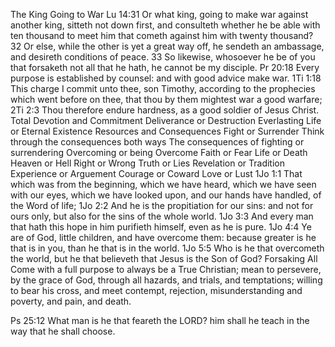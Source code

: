 The King Going to War Lu 14:31 Or what king, going to make war against another king, sitteth not down first, and consulteth whether he be able with ten thousand to meet him that cometh against him with twenty thousand? 32 Or else, while the other is yet a great way off, he sendeth an ambassage, and desireth conditions of peace. 33 So likewise, whosoever he be of you that forsaketh not all that he hath, he cannot be my disciple. Pr 20:18 Every purpose is established by counsel: and with good advice make war. 1Ti 1:18 This charge I commit unto thee, son Timothy, according to the prophecies which went before on thee, that thou by them mightest war a good warfare; 2Ti 2:3 Thou therefore endure hardness, as a good soldier of Jesus Christ.
Total Devotion and Commitment
Deliverance or Destruction
Everlasting Life or Eternal Existence
Resources and Consequences 
Fight or Surrender
Think through the consequences both ways 
The consequences of fighting or surrendering
Overcoming or being Overcome
Faith or Fear
Life or Death
Heaven or Hell
Right or Wrong
Truth or Lies
Revelation or Tradition
Experience or Arguement
Courage or Coward
Love or Lust
1Jo 1:1 That which was from the beginning, which we have heard, which we have seen with our eyes, which we have looked upon, and our hands have handled, of the Word of life;
1Jo 2:2 And he is the propitiation for our sins: and not for ours only, but also for the sins of the whole world.
1Jo 3:3 And every man that hath this hope in him purifieth himself, even as he is pure.
1Jo 4:4 Ye are of God, little children, and have overcome them: because greater is he that is in you, than he that is in the world.
1Jo 5:5 Who is he that overcometh the world, but he that believeth that Jesus is the Son of God?
Forsaking All
Come with a full purpose to always be a True Christian; mean to persevere, by the grace of God, through all hazards, and trials, and temptations; willing to bear his cross, and meet contempt, rejection, misunderstanding and poverty, and pain, and death. 

Ps 25:12 What man is he that feareth the LORD? him shall he teach in the way that he shall choose.
